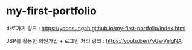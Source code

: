 # my-first-portfolio
바로가기 링크 :  https://yoonsungah.github.io/my-first-portfolio/index.html

JSP를 활용한 회원가입 + 로그인 처리 링크 : https://youtu.be/i7vGwVelgNA
